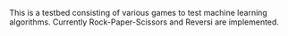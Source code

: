 This is a testbed consisting of various games to test machine learning
algorithms.  Currently Rock-Paper-Scissors and Reversi are
implemented.
